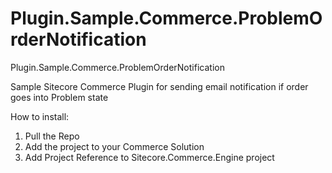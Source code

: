 # Plugin.Sample.Commerce.ProblemOrderNotification
Plugin.Sample.Commerce.ProblemOrderNotification

Sample Sitecore Commerce Plugin for sending email notification if order goes into Problem state

How to install:

1. Pull the Repo
2. Add the project to your Commerce Solution
3. Add Project Reference to Sitecore.Commerce.Engine project
